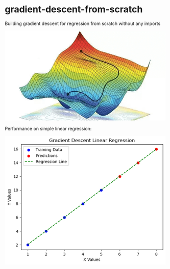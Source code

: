 # gradient-descent-from-scratch
Building gradient descent for regression from scratch without any imports

<img src="./assets/grad-descent.png" alt="Gradient descent visualized">


Performance on simple linear regression:

<img src="./assets/simple-linear-regression.png" alt="Gradient descent performance">
